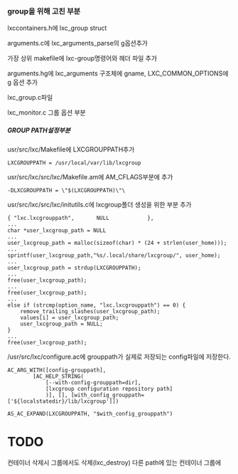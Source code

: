 ### group을 위해 고친 부분

lxccontainers.h에 lxc_group struct

arguments.c에 lxc_arguments_parse의 g옵션추가

가장 상위 makefile에 lxc-group명령어와 헤더 파일 추가

arguments.hg에 lxc_arguments 구조체에 gname, LXC_COMMON_OPTIONS에 g 옵션 추가

lxc_group.c파일

lxc_monitor.c 그룹 옵션 부분



##### GROUP PATH설정부분

usr/src/lxc/Makefile에 LXCGROUPPATH추가

```
LXCGROUPPATH = /usr/local/var/lib/lxcgroup
```



usr/src/lxc/src/lxc/Makefile.am에 AM_CFLAGS부분에 추가

```asembly
-DLXCGROUPPATH = \"$(LXCGROUPPATH)\"\
```



usr/src/lxc/src/lxc/initutils.c에 lxcgroup폴더 생성을 위한 부분 추가

```
{ "lxc.lxcgrouppath",       NULL            },
...
char *user_lxcgroup_path = NULL
...
user_lxcgroup_path = malloc(sizeof(char) * (24 + strlen(user_home)));
...
sprintf(user_lxcgroup_path,"%s/.local/share/lxcgroup/", user_home);
...
user_lxcgroup_path = strdup(LXCGROUPPATH);
...
free(user_lxcgroup_path);
...
free(user_lxcgroup_path);
...
else if (strcmp(option_name, "lxc.lxcgrouppath") == 0) {
    remove_trailing_slashes(user_lxcgroup_path);
    values[i] = user_lxcgroup_path;
    user_lxcgroup_path = NULL;
}
...
free(user_lxcgroup_path);
```



/usr/src/lxc/configure.ac에 grouppath가 실제로 저장되는 config파일에 저장한다.

```
AC_ARG_WITH([config-grouppath],
        [AC_HELP_STRING(
            [--with-config-grouppath=dir],
            [lxcgroup configuration repository path]
            )], [], [with_config_grouppath=['${localstatedir}/lib/lxcgroup']])
```

```
AS_AC_EXPAND(LXCGROUPPATH, "$with_config_grouppath")
```

# TODO
컨테이너 삭제시 그룹에서도 삭제(lxc_destroy)
다른 path에 있는 컨테이너 그룹에 

